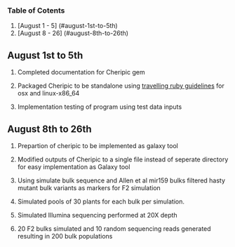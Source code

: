 ### Table of Cotents
1. [August 1 - 5]   (#august-1st-to-5th)
2. [August 8 - 26]  (#august-8th-to-26th)


## August 1st to 5th

1. Completed documentation for Cheripic gem

2. Packaged Cheripic to be standalone using [travelling ruby guidelines](http://phusion.github.io/traveling-ruby/) for osx and linux-x86_64

3. Implementation testing of program using test data inputs



## August 8th to 26th

1. Prepartion of cheripic to be implemented as galaxy tool

2. Modified outputs of Cheripic to a single file instead of seperate directory for easy implementation as Galaxy tool

3. Using simulate bulk sequence and Allen et al mir159 bulks filtered hasty mutant bulk variants as markers for F2 simulation

4. Simulated pools of 30 plants for each bulk per simulation.

5. Simulated Illumina sequencing performed at 20X depth

6. 20 F2 bulks simulated and 10 random sequencing reads generated resulting in 200 bulk populations

